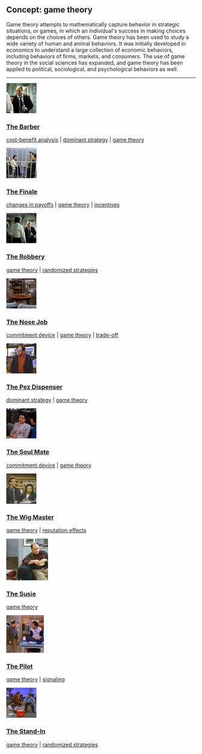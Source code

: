 ## Concept: game theory

Game theory attempts to mathematically capture behavior in strategic situations, or games, in which an individual's success in making choices depends on the choices of others. Game theory has been used to study a wide variety of human and animal behaviors. It was initially developed in economics to understand a large collection of economic behaviors, including behaviors of firms, markets, and consumers. The use of game theory in the social sciences has expanded, and game theory has been applied to political, sociological, and psychological behaviors as well.

<hr>
<div class="clip-listing">
<img src="media/icons/barber_clip2.jpg" alt="The Barber icon">

### [The Barber](../clip/45/)

[cost-benefit analysis](/concept/cost-benefit-analysis/) | [dominant strategy](/concept/dominant-strategy/) | [game theory](/concept/game-theory/)
</div>

<div class="clip-listing">
<img src="media/icons/finale.jpg" alt="The Finale icon">

### [The Finale](../clip/90/)

[changes in payoffs](/concept/changes-in-payoffs/) | [game theory](/concept/game-theory/) | [incentives](/concept/incentives/)
</div>

<div class="clip-listing">
<img src="media/icons/robbery2.jpg" alt="The Robbery icon">

### [The Robbery](../clip/4/)

[game theory](/concept/game-theory/) | [randomized strategies](/concept/randomized-strategies/)
</div>

<div class="clip-listing">
<img src="media/icons/nose_job.jpg" alt="The Nose Job icon">

### [The Nose Job](../clip/22/)

[commitment device](/concept/commitment-device/) | [game theory](/concept/game-theory/) | [trade-off](/concept/trade-off/)
</div>

<div class="clip-listing">
<img src="media/icons/pez_dispenser_clip1.jpg" alt="The Pez Dispenser icon">

### [The Pez Dispenser](../clip/25/)

[dominant strategy](/concept/dominant-strategy/) | [game theory](/concept/game-theory/)
</div>

<div class="clip-listing">
<img src="media/icons/soul_mate.jpg" alt="The Soul Mate icon">

### [The Soul Mate](../clip/80/)

[commitment device](/concept/commitment-device/) | [game theory](/concept/game-theory/)
</div>

<div class="clip-listing">
<img src="media/icons/wig_master.jpg" alt="The Wig Master icon">

### [The Wig Master](../clip/73/)

[game theory](/concept/game-theory/) | [reputation effects](/concept/reputation-effects/)
</div>

<div class="clip-listing">
<img src="media/icons/seinfeld-george-answering-2.jpg" alt="The Susie icon">

### [The Susie](../clip/99/)

[game theory](/concept/game-theory/)
</div>

<div class="clip-listing">
<img src="media/icons/pilot.jpg" alt="The Pilot icon">

### [The Pilot](../clip/1/)

[game theory](/concept/game-theory/) | [signaling](/concept/signaling/)
</div>

<div class="clip-listing">
<img src="media/icons/standin.jpg" alt="The Stand-In icon">

### [The Stand-In](../clip/101/)

[game theory](/concept/game-theory/) | [randomized strategies](/concept/randomized-strategies/)
</div>

